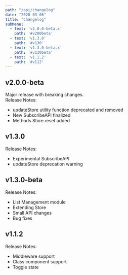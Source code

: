 ```yaml
---
path: "/api/changelog"
date: "2020-03-06"
title: "Changelog"
subMenu: 
  - text: 'v2.0.0-beta.x'
    path: '#v200beta'
  - text: 'v1.3.0'
    path: '#v130'
  - text: 'v1.3.0-beta.x'
    path: '#v130beta'
  - text: 'v1.1.2'
    path: '#v112'
---
```


## v2.0.0-beta
Major release with breaking changes.  
Release Notes:
- updateStore utility function deprecated and removed
- New SubscribeAPI finalized
- Methods Store.reset added

## v1.3.0
Release Notes:
- Experimental SubscribeAPI
- updateStore deprecation warning

## v1.3.0-beta
Release Notes:
- List Management module
- Extending Store
- Small API changes
- Bug fixes

## v1.1.2
Release Notes: 
- Middleware support
- Class component support
- Toggle state



